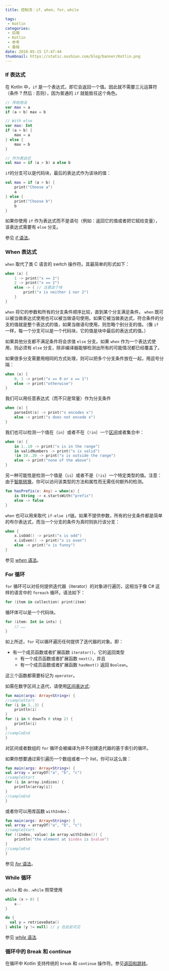 ```yaml
---
title: 控制流：if、when、for、while

tags:
 - Kotlin
categories:
 - 后端
 - Kotlin
 - 参考
 - 基础
date: 2018-05-15 17:47:44
thumbnail: https://static.oushiun.com/blog/banner/Kotlin.png
---
```


### If 表达式

在 Kotlin 中，`if` 是一个表达式，即它会返回一个值。因此就不需要三元运算符（条件 ? 然后 : 否则），因为普通的 `if` 就能胜任这个角色。

<!-- more -->

``` kotlin
// 传统用法
var max = a
if (a < b) max = b

// With else
var max: Int
if (a > b) {
    max = a
} else {
    max = b
}

// 作为表达式
val max = if (a > b) a else b
```

`if`的分支可以是代码块，最后的表达式作为该块的值：

``` kotlin
val max = if (a > b) {
    print("Choose a")
    a
} else {
    print("Choose b")
    b
}
```

如果你使用 `if` 作为表达式而不是语句（例如：返回它的值或者把它赋给变量），该表达式需要有 `else` 分支。

参见 [*if* 语法](http://kotlinlang.org/docs/reference/grammar.html#if)。

### When 表达式

`when` 取代了类 C 语言的 switch 操作符。其最简单的形式如下：

``` kotlin
when (x) {
    1 -> print("x == 1")
    2 -> print("x == 2")
    else -> { // 注意这个块
        print("x is neither 1 nor 2")
    }
}
```

`when` 将它的参数和所有的分支条件顺序比较，直到某个分支满足条件。
`when` 既可以被当做表达式使用也可以被当做语句使用。如果它被当做表达式，符合条件的分支的值就是整个表达式的值，如果当做语句使用，则忽略个别分支的值。（像 `if` 一样，每一个分支可以是一个代码块，它的值是块中最后的表达式的值。）

如果其他分支都不满足条件将会求值 `else` 分支。如果 `when` 作为一个表达式使用，则必须有 `else` 分支，除非编译器能够检测出所有的可能情况都已经覆盖了。

如果很多分支需要用相同的方式处理，则可以把多个分支条件放在一起，用逗号分隔：

``` kotlin
when (x) {
    0, 1 -> print("x == 0 or x == 1")
    else -> print("otherwise")
}
```

我们可以用任意表达式（而不只是常量）作为分支条件

``` kotlin
when (x) {
    parseInt(s) -> print("s encodes x")
    else -> print("s does not encode x")
}
```

我们也可以检测一个值在（`in`）或者不在（`!in`）一个[区间](ranges.html)或者集合中：

``` kotlin
when (x) {
    in 1..10 -> print("x is in the range")
    in validNumbers -> print("x is valid")
    !in 10..20 -> print("x is outside the range")
    else -> print("none of the above")
}
```

另一种可能性是检测一个值是（`is`）或者不是（`!is`）一个特定类型的值。注意：由于[智能转换](typecasts.html#智能转换)，你可以访问该类型的方法和属性而无需任何额外的检测。

``` kotlin
fun hasPrefix(x: Any) = when(x) {
    is String -> x.startsWith("prefix")
    else -> false
}
```

`when` 也可以用来取代 `if-else if`链。如果不提供参数，所有的分支条件都是简单的布尔表达式，而当一个分支的条件为真时则执行该分支：

``` kotlin
when {
    x.isOdd() -> print("x is odd")
    x.isEven() -> print("x is even")
    else -> print("x is funny")
}
```

参见 [*when* 语法](http://kotlinlang.org/docs/reference/grammar.html#when)。

### For 循环

`for` 循环可以对任何提供迭代器（iterator）的对象进行遍历，这相当于像 C# 这样的语言中的 `foreach` 循环。语法如下：

``` kotlin
for (item in collection) print(item)
```

循环体可以是一个代码块。

``` kotlin
for (item: Int in ints) {
    // ……
}
```

如上所述，`for` 可以循环遍历任何提供了迭代器的对象。即：

*   有一个成员函数或者扩展函数 `iterator()`，它的返回类型
    *   有一个成员函数或者扩展函数 `next()`，并且
    *   有一个成员函数或者扩展函数 `hasNext()` 返回 `Boolean`。

这三个函数都需要标记为 `operator`。

如需在数字区间上迭代，请使用[区间表达式](ranges.html):

``` kotlin
fun main(args: Array<String>) {
//sampleStart
for (i in 1..3) {
    println(i)
}
for (i in 6 downTo 0 step 2) {
    println(i)
}
//sampleEnd
}
```

对区间或者数组的 `for` 循环会被编译为并不创建迭代器的基于索引的循环。

如果你想要通过索引遍历一个数组或者一个 list，你可以这么做：

``` kotlin
fun main(args: Array<String>) {
val array = arrayOf("a", "b", "c")
//sampleStart
for (i in array.indices) {
    println(array[i])
}
//sampleEnd
}
```

或者你可以用库函数 `withIndex`：

``` kotlin
fun main(args: Array<String>) {
val array = arrayOf("a", "b", "c")
//sampleStart
for ((index, value) in array.withIndex()) {
    println("the element at $index is $value")
}
//sampleEnd
}
```

参见 [*for* 语法](http://kotlinlang.org/docs/reference/grammar.html#for)。

### While 循环

`while` 和 `do..while` 照常使用

``` kotlin
while (x > 0) {
    x--
}

do {
  val y = retrieveData()
} while (y != null) // y 在此处可见
```

参见 [*while* 语法](http://kotlinlang.org/docs/reference/grammar.html#while).

### 循环中的 Break 和 continue

在循环中 Kotlin 支持传统的 `break` 和 `continue` 操作符。参见[返回和跳转](returns.html)。
